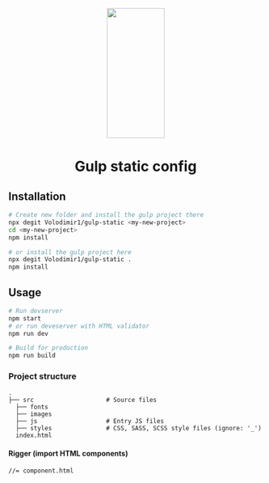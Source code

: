 <p align="center">
  <a href="https://gulpjs.com">
    <img height="257" width="114" src="https://raw.githubusercontent.com/gulpjs/artwork/master/gulp-2x.png">
  </a>
  <h1 align="center">Gulp static config</h1>
</p>

## Installation

```bash
# Create new folder and install the gulp project there
npx degit Volodimir1/gulp-static <my-new-project>
cd <my-new-project>
npm install

# or install the gulp project here
npx degit Volodimir1/gulp-static .
npm install
```

## Usage

```bash
# Run devserver
npm start
# or run deveserver with HTML validator
npm run dev
```

```bash
# Build for production
npm run build
```

### Project structure
    .
    ├── src                    # Source files
      ├── fonts
      ├── images
      ├── js                   # Entry JS files
      ├── styles               # CSS, SASS, SCSS style files (ignore: '_')
      index.html


#### Rigger (import HTML components)
```
//= component.html
```
